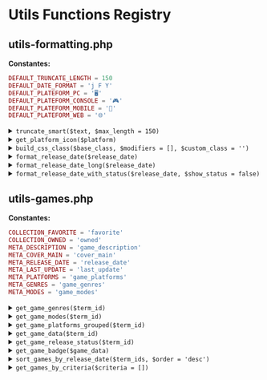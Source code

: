 # Utils Functions Registry

## utils-formatting.php

**Constantes:**
```php
DEFAULT_TRUNCATE_LENGTH = 150
DEFAULT_DATE_FORMAT = 'j F Y'
DEFAULT_PLATEFORM_PC = '🖥️'
DEFAULT_PLATEFORM_CONSOLE = '🎮'
DEFAULT_PLATEFORM_MOBILE = '📱'
DEFAULT_PLATEFORM_WEB = '🌐'
```

<details>
<summary><code>truncate_smart($text, $max_length = 150)</code></summary>

```php
// Tronque intelligemment un texte sur les mots
// @param string $text - Texte à tronquer
// @param int $max_length - Longueur maximale
// @return string - Texte tronqué avec "..."
```
</details>

<details>
<summary><code>get_platform_icon($platform)</code></summary>

```php
// Obtient l'icône emoji d'une plateforme
// @param string $platform - Nom de la plateforme  
// @return string - Icône emoji (💻, 🎮, 📱, etc.)
```
</details>

<details>
<summary><code>build_css_class($base_class, $modifiers = [], $custom_class = '')</code></summary>

```php
// Génère classe CSS avec modificateurs BEM
// @param string $base_class - Classe de base
// @param array $modifiers - Modificateurs BEM
// @param string $custom_class - Classe custom
// @return string - Classes assemblées
```
</details>

<details>
<summary><code>format_release_date($release_date)</code></summary>

```php
// Format court: "15 déc 2024"
// @param string $release_date - Date YYYY-MM-DD
// @return string - Date formatée
```
</details>

<details>
<summary><code>format_release_date_long($release_date)</code></summary>

```php
// Format long: "15 décembre 2024"
// @param string $release_date - Date YYYY-MM-DD
// @return string - Date formatée
```
</details>

<details>
<summary><code>format_release_date_with_status($release_date, $show_status = false)</code></summary>

```php
// Date avec statut: "✅ 15 déc 2024"
// @param string $release_date - Date YYYY-MM-DD
// @param bool $show_status - Afficher icône statut
// @return string - Date avec statut optionnel
```
</details>

## utils-games.php

**Constantes:**
```php
COLLECTION_FAVORITE = 'favorite'
COLLECTION_OWNED = 'owned'
META_DESCRIPTION = 'game_description'
META_COVER_MAIN = 'cover_main'
META_RELEASE_DATE = 'release_date'
META_LAST_UPDATE = 'last_update'
META_PLATFORMS = 'game_platforms'
META_GENRES = 'game_genres'
META_MODES = 'game_modes'
```

<details>
<summary><code>get_game_genres($term_id)</code></summary>

```php
// Récupère les genres d'un jeu
// @param int $term_id - ID du jeu (term_id)
// @return array - Genres formatés avec id, name, slug
```
</details>

<details>
<summary><code>get_game_modes($term_id)</code></summary>

```php
// Récupère les modes de jeu
// @param int $term_id - ID du jeu (term_id)
// @return array - Modes formatés avec key et label
```
</details>

<details>
<summary><code>get_game_platforms_grouped($term_id)</code></summary>

```php
// Récupère les plateformes groupées par famille
// @param int $term_id - ID du jeu (term_id)
// @return array - Plateformes groupées avec icônes et tooltips
```
</details>

<details>
<summary><code>get_game_data($term_id)</code></summary>

```php
// Récupère les données complètes d'un jeu
// @param int $term_id - ID du jeu (term_id)
// @return array|false - Données complètes du jeu ou false si incomplet
```
</details>

<details>
<summary><code>get_game_release_status($term_id)</code></summary>

```php
// Détermine le statut de sortie d'un jeu
// @param int $term_id - ID du jeu
// @return array - Statut avec is_released, release_date, days_diff, status_text
```
</details>

<details>
<summary><code>get_game_badge($game_data)</code></summary>

```php
// Détermine le badge d'un jeu selon sa fraîcheur
// @param array $game_data - Données complètes du jeu
// @return array - Badge avec class et text ou array vide
```
</details>

<details>
<summary><code>sort_games_by_release_date($term_ids, $order = 'desc')</code></summary>

```php
// Trie les jeux par date de sortie
// @param array $term_ids - IDs des termes
// @param string $order - Ordre de tri : 'desc' ou 'asc'
// @return array - IDs triés par date
```
</details>

<details>
<summary><code>get_games_by_criteria($criteria = [])</code></summary>

```php
// Récupère les IDs des jeux selon les critères
// @param array $criteria - Critères de recherche (genres, released, sort_order, etc.)
// @return array - IDs des jeux trouvés
```
</details>